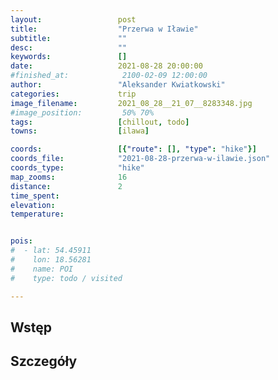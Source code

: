 ```yaml
---
layout:                 post
title:                  "Przerwa w Iławie"
subtitle:               ""
desc:                   ""
keywords:               []
date:                   2021-08-28 20:00:00
#finished_at:            2100-02-09 12:00:00
author:                 "Aleksander Kwiatkowski"
categories:             trip
image_filename:         2021_08_28__21_07__8283348.jpg
#image_position:         50% 70%
tags:                   [chillout, todo]
towns:                  [ilawa]

coords:                 [{"route": [], "type": "hike"}]
coords_file:            "2021-08-28-przerwa-w-ilawie.json"
coords_type:            "hike"
map_zooms:              16
distance:               2
time_spent:
elevation:
temperature:


pois:
#  - lat: 54.45911
#    lon: 18.56281
#    name: POI
#    type: todo / visited

---
```



## Wstęp

## Szczegóły
